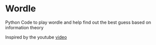 # Wordle
Python Code to play wordle and help find out the best guess based on information theory

Inspired by the youtube [video](https://www.youtube.com/watch?v=v68zYyaEmEA&t=149s)
